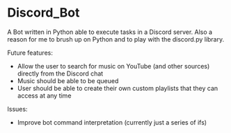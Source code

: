 # Discord_Bot
A Bot written in Python able to execute tasks in a Discord server. Also a reason for me to brush up on Python and to play with the discord.py library.

Future features:
  - Allow the user to search for music on YouTube (and other sources) directly from the Discord chat
  - Music should be able to be queued
  - User should be able to create their own custom playlists that they can access at any time
  
Issues:
  - Improve bot command interpretation (currently just a series of ifs)
